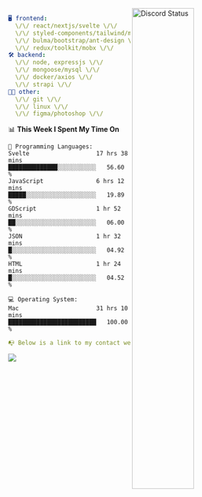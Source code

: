 
<a href="https://discord.com/users/279302975371870218" target="_blank">
    <img width="50%" align="right" alt="Discord Status" src="https://lanyard.cnrad.dev/api/279302975371870218?bg=161B22&borderRadius=5px%205px%200%200&hideTimestamp=true&idleMessage=Just%20chillin%27%20at%20the%20moment&animated=true">
</a>

```yaml
🖥️ frontend: 
  \/\/ react/nextjs/svelte \/\/
  \/\/ styled-components/tailwind/mui/
  \/\/ bulma/bootstrap/ant-design \/\/
  \/\/ redux/toolkit/mobx \/\/
🛠 backend: 
  \/\/ node, expressjs \/\/
  \/\/ mongoose/mysql \/\/
  \/\/ docker/axios \/\/
  \/\/ strapi \/\/
👨‍💻 other: 
  \/\/ git \/\/ 
  \/\/ linux \/\/
  \/\/ figma/photoshop \/\/
```
<!--START_SECTION:waka-->
📊 **This Week I Spent My Time On** 

```text
💬 Programming Languages: 
Svelte                   17 hrs 38 mins      ██████████████░░░░░░░░░░░   56.60 % 
JavaScript               6 hrs 12 mins       █████░░░░░░░░░░░░░░░░░░░░   19.89 % 
GDScript                 1 hr 52 mins        ██░░░░░░░░░░░░░░░░░░░░░░░   06.00 % 
JSON                     1 hr 32 mins        █░░░░░░░░░░░░░░░░░░░░░░░░   04.92 % 
HTML                     1 hr 24 mins        █░░░░░░░░░░░░░░░░░░░░░░░░   04.52 % 

💻 Operating System: 
Mac                      31 hrs 10 mins      █████████████████████████   100.00 % 
```


<!--END_SECTION:waka-->
```yaml
📭 Below is a link to my contact website 
```
<a href="https://mxns.xyz" target="_black"> <img src="https://img.shields.io/badge/website-161B22?style=for-the-badge&logo=About.me&logoColor=white"></img> <a/>
